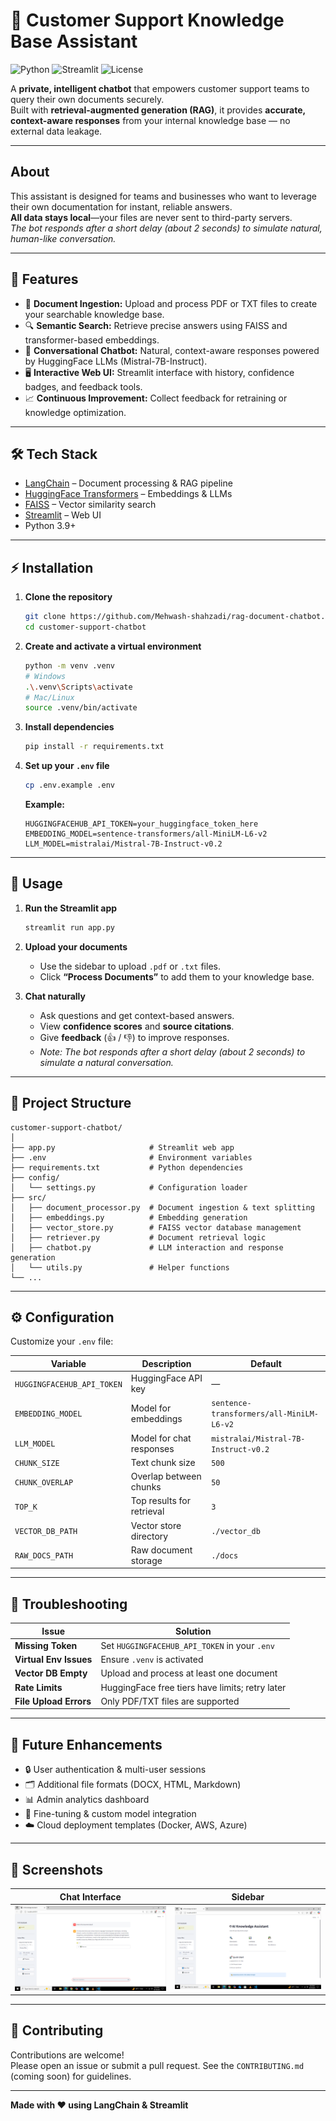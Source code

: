 # 🤖 Customer Support Knowledge Base Assistant

![Python](https://img.shields.io/badge/Python-3.9+-blue.svg)
![Streamlit](https://img.shields.io/badge/Streamlit-App-red)
![License](https://img.shields.io/badge/License-MIT-green)

A **private, intelligent chatbot** that empowers customer support teams to query their own documents securely.  
Built with **retrieval-augmented generation (RAG)**, it provides **accurate, context-aware responses** from your internal knowledge base — no external data leakage.

---

## About

This assistant is designed for teams and businesses who want to leverage their own documentation for instant, reliable answers.  
**All data stays local**—your files are never sent to third-party servers.  
_The bot responds after a short delay (about 2 seconds) to simulate natural, human-like conversation._

---

## 🚀 Features

- 📄 **Document Ingestion:** Upload and process PDF or TXT files to create your searchable knowledge base.
- 🔍 **Semantic Search:** Retrieve precise answers using FAISS and transformer-based embeddings.
- 💬 **Conversational Chatbot:** Natural, context-aware responses powered by HuggingFace LLMs (Mistral-7B-Instruct).
- 🖥️ **Interactive Web UI:** Streamlit interface with history, confidence badges, and feedback tools.
- 📈 **Continuous Improvement:** Collect feedback for retraining or knowledge optimization.

---

## 🛠️ Tech Stack

- [LangChain](https://github.com/langchain-ai/langchain) – Document processing & RAG pipeline
- [HuggingFace Transformers](https://huggingface.co/) – Embeddings & LLMs
- [FAISS](https://github.com/facebookresearch/faiss) – Vector similarity search
- [Streamlit](https://streamlit.io/) – Web UI
- Python 3.9+

---

## ⚡ Installation

1. **Clone the repository**

   ```bash
   git clone https://github.com/Mehwash-shahzadi/rag-document-chatbot.git
   cd customer-support-chatbot
   ```

2. **Create and activate a virtual environment**

   ```bash
   python -m venv .venv
   # Windows
   .\.venv\Scripts\activate
   # Mac/Linux
   source .venv/bin/activate
   ```

3. **Install dependencies**

   ```bash
   pip install -r requirements.txt
   ```

4. **Set up your `.env` file**

   ```bash
   cp .env.example .env
   ```

   **Example:**

   ```env
   HUGGINGFACEHUB_API_TOKEN=your_huggingface_token_here
   EMBEDDING_MODEL=sentence-transformers/all-MiniLM-L6-v2
   LLM_MODEL=mistralai/Mistral-7B-Instruct-v0.2
   ```

---

## 🧠 Usage

1. **Run the Streamlit app**

   ```bash
   streamlit run app.py
   ```

2. **Upload your documents**

   - Use the sidebar to upload `.pdf` or `.txt` files.
   - Click **“Process Documents”** to add them to your knowledge base.

3. **Chat naturally**

   - Ask questions and get context-based answers.
   - View **confidence scores** and **source citations**.
   - Give **feedback** (👍 / 👎) to improve responses.
   - _Note: The bot responds after a short delay (about 2 seconds) to simulate a natural conversation._

---

## 📁 Project Structure

```
customer-support-chatbot/
│
├── app.py                     # Streamlit web app
├── .env                       # Environment variables
├── requirements.txt           # Python dependencies
├── config/
│   └── settings.py            # Configuration loader
├── src/
│   ├── document_processor.py  # Document ingestion & text splitting
│   ├── embeddings.py          # Embedding generation
│   ├── vector_store.py        # FAISS vector database management
│   ├── retriever.py           # Document retrieval logic
│   ├── chatbot.py             # LLM interaction and response generation
│   └── utils.py               # Helper functions
└── ...
```

---

## ⚙️ Configuration

Customize your `.env` file:

| Variable                   | Description               | Default                                  |
| -------------------------- | ------------------------- | ---------------------------------------- |
| `HUGGINGFACEHUB_API_TOKEN` | HuggingFace API key       | —                                        |
| `EMBEDDING_MODEL`          | Model for embeddings      | `sentence-transformers/all-MiniLM-L6-v2` |
| `LLM_MODEL`                | Model for chat responses  | `mistralai/Mistral-7B-Instruct-v0.2`     |
| `CHUNK_SIZE`               | Text chunk size           | `500`                                    |
| `CHUNK_OVERLAP`            | Overlap between chunks    | `50`                                     |
| `TOP_K`                    | Top results for retrieval | `3`                                      |
| `VECTOR_DB_PATH`           | Vector store directory    | `./vector_db`                            |
| `RAW_DOCS_PATH`            | Raw document storage      | `./docs`                                 |

---

## 🐞 Troubleshooting

| Issue                  | Solution                                        |
| ---------------------- | ----------------------------------------------- |
| **Missing Token**      | Set `HUGGINGFACEHUB_API_TOKEN` in your `.env`   |
| **Virtual Env Issues** | Ensure `.venv` is activated                     |
| **Vector DB Empty**    | Upload and process at least one document        |
| **Rate Limits**        | HuggingFace free tiers have limits; retry later |
| **File Upload Errors** | Only PDF/TXT files are supported                |

---

## 🌱 Future Enhancements

- 🔒 User authentication & multi-user sessions
- 🗂️ Additional file formats (DOCX, HTML, Markdown)
- 📊 Admin analytics dashboard
- 🧠 Fine-tuning & custom model integration
- ☁️ Cloud deployment templates (Docker, AWS, Azure)

---

## 📸 Screenshots

| Chat Interface                      | Sidebar                             |
| ----------------------------------- | ----------------------------------- |
| ![Chat UI](screenshots/chat-ui.png) | ![Sidebar](screenshots/sidebar.png) |

---

## 🤝 Contributing

Contributions are welcome!  
Please open an issue or submit a pull request. See the `CONTRIBUTING.md` (coming soon) for guidelines.

---

**Made with ❤️ using LangChain & Streamlit**
